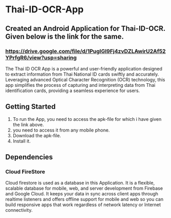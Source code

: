 # Thai-ID-OCR-App

## Created an Android Application for Thai-ID-OCR. Given below is the link for the same.

### https://drive.google.com/file/d/1PugIGI9Fj4zvDZLAwirU2Af52YPrfgR6/view?usp=sharing

The Thai ID OCR App is a powerful and user-friendly application designed to extract information from Thai National ID cards swiftly and accurately. Leveraging advanced Optical Character Recognition (OCR) technology, this app simplifies the process of capturing and interpreting data from Thai identification cards, providing a seamless experience for users.

## Getting Started
1. To run the App, you need to access the apk-file for which i have given the link above. 
2. you need to access it from any mobile phone.
3. Download the apk-file.
4. Install it.

## Dependencies

### Cloud FireStore
  Cloud firestore is used as a database in this Application.
  It is a flexible, scalable database for mobile, web, and server development from Firebase and Google Cloud.
  It keeps your data in sync across client apps through realtime listeners and offers offline support for mobile and web so you can build responsive apps that work regardless of network latency or Internet connectivity.
